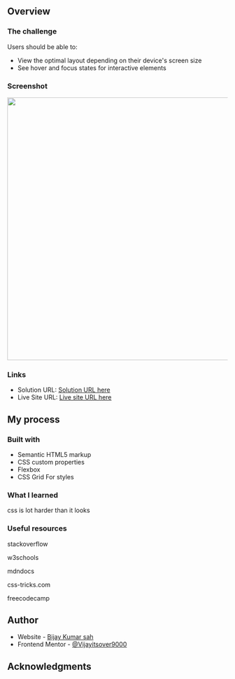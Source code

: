 ## Overview

### The challenge

Users should be able to:

- View the optimal layout depending on their device's screen size
- See hover and focus states for interactive elements

### Screenshot

  <a href="https://www.dailyrandomphoto.com/p/2022/2022-12-27/"><img src="https://images.unsplash.com/photo-1670954208723-d297a0d9ffc3?crop=entropy&cs=tinysrgb&fit=max&fm=jpg&ixid=Mnw3NzUwOHwwfDF8cmFuZG9tfHx8fHx8fHx8MTY3MjEwMTEwOQ&ixlib=rb-4.0.3&q=80&w=1080" width="600px"></a>




### Links

- Solution URL: [Solution URL here](https://github.com/Vijayitsover9000/product-preview-card-component)
- Live Site URL: [Live site URL here](https://vijayitsover9000.github.io/product-preview-card-component/)

## My process

### Built with

- Semantic HTML5 markup
- CSS custom properties
- Flexbox
- CSS Grid
 For styles



### What I learned
css is lot harder than it looks


### Useful resources
stackoverflow

w3schools

mdndocs

css-tricks.com

freecodecamp


## Author

- Website - [Bijay Kumar sah](https://vijayitsover9000.github.io/Vijayitsover9000/)
- Frontend Mentor - [@Vijayitsover9000](https://www.frontendmentor.io/profile/yourusername)


## Acknowledgments


